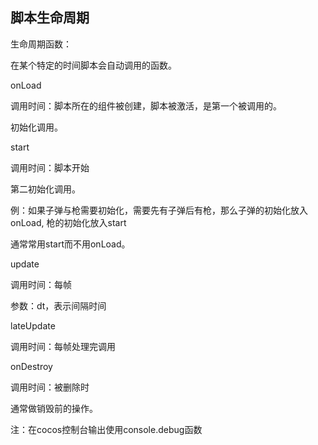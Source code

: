 ## 脚本生命周期

生命周期函数：

在某个特定的时间脚本会自动调用的函数。



onLoad 

调用时间：脚本所在的组件被创建，脚本被激活，是第一个被调用的。

初始化调用。

start

调用时间：脚本开始

第二初始化调用。

例：如果子弹与枪需要初始化，需要先有子弹后有枪，那么子弹的初始化放入onLoad, 枪的初始化放入start

通常常用start而不用onLoad。



update

调用时间：每帧

参数：dt，表示间隔时间



lateUpdate

调用时间：每帧处理完调用



onDestroy

调用时间：被删除时

通常做销毁前的操作。



注：在cocos控制台输出使用console.debug函数